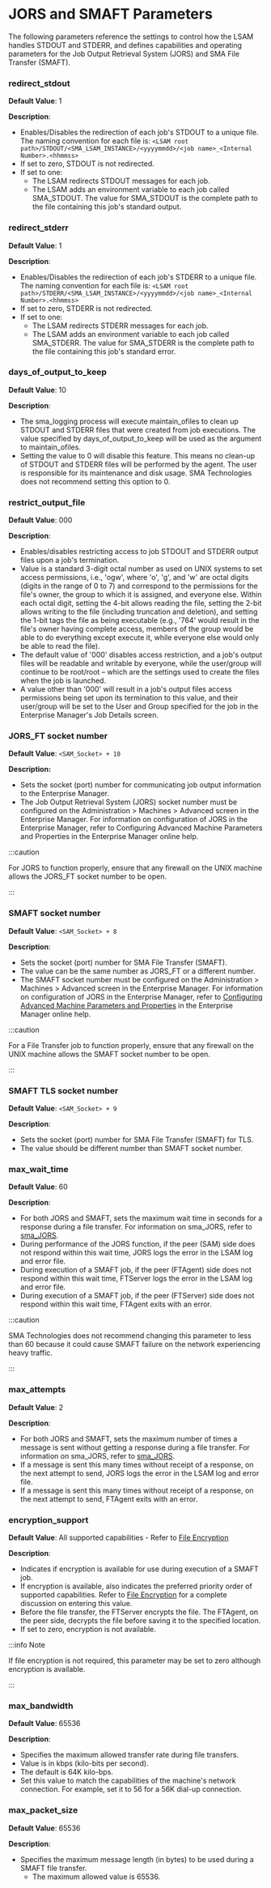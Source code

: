 # JORS and SMAFT Parameters

The following parameters reference the settings to control how the LSAM handles STDOUT and STDERR, and defines capabilities and operating parameters for the Job Output Retrieval System (JORS) and SMA File Transfer (SMAFT).

### redirect_stdout

**Default Value**: 1

**Description**:

* Enables/Disables the redirection of each job's STDOUT to a unique file. The naming convention for each file is:
```<LSAM root path>/STDOUT/<SMA_LSAM_INSTANCE>/<yyyymmdd>/<job name>_<Internal Number>.<hhmmss>```
* If set to zero, STDOUT is not redirected.
* If set to one:
    * The LSAM redirects STDOUT messages for each job.
    * The LSAM adds an environment variable to each job called SMA_STDOUT. The value for SMA_STDOUT is the complete path to the file containing this job's standard output.

### redirect_stderr

**Default Value**: 1

**Description**:

* Enables/Disables the redirection of each job's STDERR to a unique file. The naming convention for each file is:
```<LSAM root path>/STDERR/<SMA_LSAM_INSTANCE>/<yyyymmdd>/<job name>_<Internal Number>.<hhmmss>```
* If set to zero, STDERR is not redirected.
* If set to one:
    * The LSAM redirects STDERR messages for each job.
    * The LSAM adds an environment variable to each job called SMA_STDERR. The value for SMA_STDERR is the complete path to the file containing this job's standard error.

### days_of_output_to_keep

**Default Value**: 10

**Description**:

* The sma_logging process will execute maintain_ofiles to clean up STDOUT and STDERR files that were created from job executions. The value specified by days_of_output_to_keep will be used as the argument to maintain_ofiles.
* Setting the value to 0 will disable this feature. This means no clean-up of STDOUT and STDERR files will be performed by the agent. The user is responsible for its maintenance and disk usage. SMA Technologies does not recommend setting this option to 0.

### restrict_output_file

**Default Value**: 000

**Description**:

* Enables/disables restricting access to job STDOUT and STDERR output files upon a job's termination.
* Value is a standard 3-digit octal number as used on UNIX systems to set access permissions, i.e., 'ogw', where 'o', 'g', and 'w' are octal digits (digits in the range of 0 to 7) and correspond to the permissions for the file's owner, the group to which it is assigned, and everyone else. Within each octal digit, setting the 4-bit allows reading the file, setting the 2-bit allows writing to the file (including truncation and deletion), and setting the 1-bit tags the file as being executable (e.g., '764' would result in the file's owner having complete access, members of the group would be able to do everything except execute it, while everyone else would only be able to read the file).
* The default value of '000' disables access restriction, and a job's output files will be readable and writable by everyone, while the user/group will continue to be root/root – which are the settings used to create the files when the job is launched.
* A value other than '000' will result in a job's output files access permissions being set upon its termination to this value, and their user/group will be set to the User and Group specified for the job in the Enterprise Manager's Job Details screen.

### JORS_FT socket number

**Default Value**: ```<SAM_Socket> + 10```

**Description:**

* Sets the socket (port) number for communicating job output information to the Enterprise Manager.
* The Job Output Retrieval System (JORS) socket number must be configured on the Administration > Machines > Advanced screen in the Enterprise Manager. For information on configuration of JORS in the Enterprise Manager, refer to Configuring Advanced Machine Parameters and Properties in the Enterprise Manager online help.

:::caution 

For JORS to function properly, ensure that any firewall on the UNIX machine allows the JORS_FT socket number to be open.

:::

### SMAFT socket number

**Default Value**: ```<SAM_Socket> + 8```

**Description**:

* Sets the socket (port) number for SMA File Transfer (SMAFT).
* The value can be the same number as JORS_FT or a different number.
* The SMAFT socket number must be configured on the Administration > Machines > Advanced screen in the Enterprise Manager. For information on configuration of JORS in the Enterprise Manager, refer to [Configuring Advanced Machine Parameters and Properties](https://help.smatechnologies.com/opcon/core/Files/UI/Enterprise-Manager/Configuring-Advanced-Machine-Properties) in the Enterprise Manager online help.

:::caution 

For a File Transfer job to function properly, ensure that any firewall on the UNIX machine allows the SMAFT socket number to be open.

:::

### SMAFT TLS socket number

**Default Value**: ```<SAM_Socket> + 9```

**Description**:

* Sets the socket (port) number for SMA File Transfer (SMAFT) for TLS.
* The value should be different number than SMAFT socket number.

### max_wait_time

**Default Value**: 60

**Description**:

* For both JORS and SMAFT, sets the maximum wait time in seconds for a response during a file transfer. For information on sma_JORS, refer to [sma_JORS](../../operations/components#sma_jors).
* During performance of the JORS function, if the peer (SAM) side does not respond within this wait time, JORS logs the error in the LSAM log and error file.
* During execution of a SMAFT job, if the peer (FTAgent) side does not respond within this wait time, FTServer logs the error in the LSAM log and error file.
* During execution of a SMAFT job, if the peer (FTServer) side does not respond within this wait time, FTAgent exits with an error.

:::caution 

SMA Technologies does not recommend changing this parameter to less than 60 because it could cause SMAFT failure on the network experiencing heavy traffic.

:::

### max_attempts

**Default Value**: 2

**Description**:

* For both JORS and SMAFT, sets the maximum number of times a message is sent without getting a response during a file transfer. For information on sma_JORS, refer to [sma_JORS](../../operations/components#sma_jors).
* If a message is sent this many times without receipt of a response, on the next attempt to send, JORS logs the error in the LSAM log and error file.
* If a message is sent this many times without receipt of a response, on the next attempt to send, FTAgent exits with an error.

### encryption_support

**Default Value**: All supported capabilities - Refer to [File Encryption](../../smaft/file-encryption)

**Description**:

* Indicates if encryption is available for use during execution of a SMAFT job.
* If encryption is available, also indicates the preferred priority order of supported capabilities. Refer to [File Encryption](../../smaft/file-encryption) for a complete discussion on entering this value.
* Before the file transfer, the FTServer encrypts the file. The FTAgent, on the peer side, decrypts the file before saving it to the specified location.
* If set to zero, encryption is not available.

:::info Note 

If file encryption is not required, this parameter may be set to zero although encryption is available.

:::

### max_bandwidth

**Default Value**: 65536

**Description**:

* Specifies the maximum allowed transfer rate during file transfers.
* Value is in kbps (kilo-bits per second).
* The default is 64K kilo-bps.
* Set this value to match the capabilities of the machine's network connection. For example, set it to 56 for a 56K dial-up connection.


### max_packet_size

**Default Value**: 65536

**Description**:

* Specifies the maximum message length (in bytes) to be used during a SMAFT file transfer.
    * The maximum allowed value is 65536.

